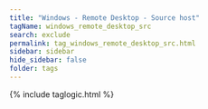 ```yaml
---
title: "Windows - Remote Desktop - Source host"
tagName: windows_remote_desktop_src
search: exclude
permalink: tag_windows_remote_desktop_src.html
sidebar: sidebar
hide_sidebar: false
folder: tags
---
```


{% include taglogic.html %}
